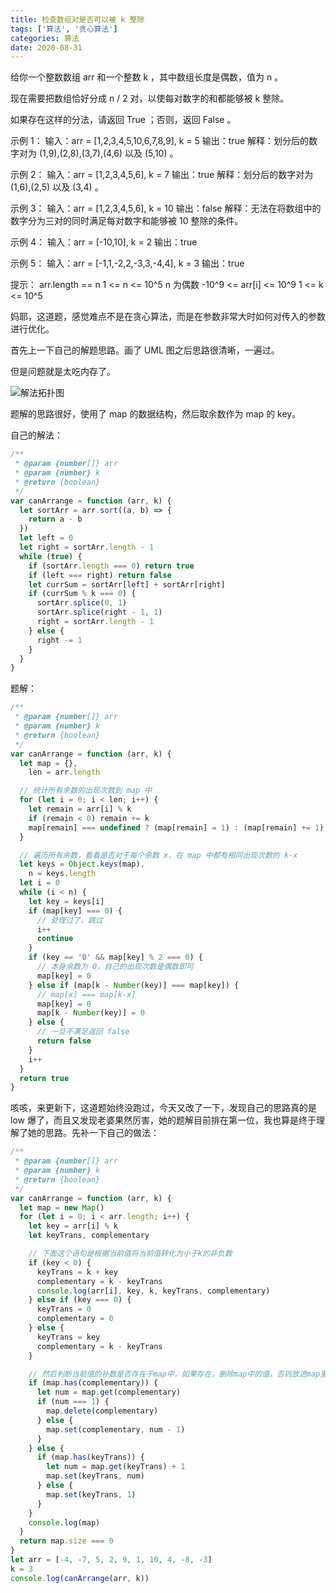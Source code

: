 ```yaml
---
title: 检查数组对是否可以被 k 整除
tags: ['算法', '贪心算法']
categories: 算法
date: 2020-08-31
---
```


给你一个整数数组 arr 和一个整数 k ，其中数组长度是偶数，值为 n 。

现在需要把数组恰好分成 n / 2 对，以使每对数字的和都能够被 k 整除。

如果存在这样的分法，请返回 True ；否则，返回 False 。

<!--more-->

示例 1：
输入：arr = [1,2,3,4,5,10,6,7,8,9], k = 5
输出：true
解释：划分后的数字对为 (1,9),(2,8),(3,7),(4,6) 以及 (5,10) 。

示例 2：
输入：arr = [1,2,3,4,5,6], k = 7
输出：true
解释：划分后的数字对为 (1,6),(2,5) 以及 (3,4) 。

示例 3：
输入：arr = [1,2,3,4,5,6], k = 10
输出：false
解释：无法在将数组中的数字分为三对的同时满足每对数字和能够被 10 整除的条件。

示例 4：
输入：arr = [-10,10], k = 2
输出：true

示例 5：
输入：arr = [-1,1,-2,2,-3,3,-4,4], k = 3
输出：true

提示：
arr.length == n
1 <= n <= 10^5
n 为偶数
-10^9 <= arr[i] <= 10^9
1 <= k <= 10^5

妈耶，这道题，感觉难点不是在贪心算法，而是在参数非常大时如何对传入的参数进行优化。

首先上一下自己的解题思路。画了 UML 图之后思路很清晰，一遍过。

但是问题就是太吃内存了。

![解法拓扑图](https://s1.ax1x.com/2020/08/31/dOnRrn.png)

题解的思路很好，使用了 map 的数据结构，然后取余数作为 map 的 key。

自己的解法：

```javascript
/**
 * @param {number[]} arr
 * @param {number} k
 * @return {boolean}
 */
var canArrange = function (arr, k) {
  let sortArr = arr.sort((a, b) => {
    return a - b
  })
  let left = 0
  let right = sortArr.length - 1
  while (true) {
    if (sortArr.length === 0) return true
    if (left === right) return false
    let currSum = sortArr[left] + sortArr[right]
    if (currSum % k === 0) {
      sortArr.splice(0, 1)
      sortArr.splice(right - 1, 1)
      right = sortArr.length - 1
    } else {
      right -= 1
    }
  }
}
```

题解：

```javascript
/**
 * @param {number[]} arr
 * @param {number} k
 * @return {boolean}
 */
var canArrange = function (arr, k) {
  let map = {},
    len = arr.length

  // 统计所有余数的出现次数到 map 中
  for (let i = 0; i < len; i++) {
    let remain = arr[i] % k
    if (remain < 0) remain += k
    map[remain] === undefined ? (map[remain] = 1) : (map[remain] += 1)
  }

  // 遍历所有余数，看看是否对于每个余数 x，在 map 中都有相同出现次数的 k-x
  let keys = Object.keys(map),
    n = keys.length
  let i = 0
  while (i < n) {
    let key = keys[i]
    if (map[key] === 0) {
      // 处理过了，跳过
      i++
      continue
    }
    if (key == '0' && map[key] % 2 === 0) {
      // 本身余数为 0，自己的出现次数是偶数即可
      map[key] = 0
    } else if (map[k - Number(key)] === map[key]) {
      // map[x] === map[k-x]
      map[key] = 0
      map[k - Number(key)] = 0
    } else {
      // 一旦不满足返回 false
      return false
    }
    i++
  }
  return true
}
```

咳咳，来更新下，这道题始终没跑过，今天又改了一下，发现自己的思路真的是 low 爆了，而且又发现老婆果然厉害，她的题解目前排在第一位，我也算是终于理解了她的思路。先补一下自己的做法：

```javascript
/**
 * @param {number[]} arr
 * @param {number} k
 * @return {boolean}
 */
var canArrange = function (arr, k) {
  let map = new Map()
  for (let i = 0; i < arr.length; i++) {
    let key = arr[i] % k
    let keyTrans, complementary

    // 下面这个语句是根据当前值将当前值转化为小于k的非负数
    if (key < 0) {
      keyTrans = k + key
      complementary = k - keyTrans
      console.log(arr[i], key, k, keyTrans, complementary)
    } else if (key === 0) {
      keyTrans = 0
      complementary = 0
    } else {
      keyTrans = key
      complementary = k - keyTrans
    }

    // 然后判断当前值的补数是否存在于map中，如果存在，删除map中的值，否则放进map里
    if (map.has(complementary)) {
      let num = map.get(complementary)
      if (num === 1) {
        map.delete(complementary)
      } else {
        map.set(complementary, num - 1)
      }
    } else {
      if (map.has(keyTrans)) {
        let num = map.get(keyTrans) + 1
        map.set(keyTrans, num)
      } else {
        map.set(keyTrans, 1)
      }
    }
    console.log(map)
  }
  return map.size === 0
}
let arr = [-4, -7, 5, 2, 9, 1, 10, 4, -8, -3]
k = 3
console.log(canArrange(arr, k))
```
